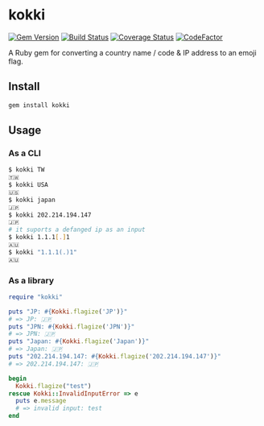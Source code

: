 # kokki

[![Gem Version](https://badge.fury.io/rb/kokki.svg)](https://badge.fury.io/rb/kokki)
[![Build Status](https://travis-ci.org/ninoseki/kokki.svg?branch=master)](https://travis-ci.org/ninoseki/kokki)
[![Coverage Status](https://coveralls.io/repos/github/ninoseki/kokki/badge.svg?branch=master)](https://coveralls.io/github/ninoseki/kokki?branch=master)
[![CodeFactor](https://www.codefactor.io/repository/github/ninoseki/kokki/badge)](https://www.codefactor.io/repository/github/ninoseki/kokki)

A Ruby gem for converting a country name / code & IP address to an emoji flag.

## Install

```bash
gem install kokki
```

## Usage

### As a CLI

```bash
$ kokki TW
🇹🇼
$ kokki USA
🇺🇸
$ kokki japan
🇯🇵
$ kokki 202.214.194.147
🇯🇵
# it suports a defanged ip as an input
$ kokki 1.1.1[.]1
🇦🇺
$ kokki "1.1.1(.)1"
🇦🇺
```

### As a library

```ruby
require "kokki"

puts "JP: #{Kokki.flagize('JP')}"
# => JP: 🇯🇵
puts "JPN: #{Kokki.flagize('JPN')}"
# => JPN: 🇯🇵
puts "Japan: #{Kokki.flagize('Japan')}"
# => Japan: 🇯🇵
puts "202.214.194.147: #{Kokki.flagize('202.214.194.147')}"
# => 202.214.194.147: 🇯🇵

begin
  Kokki.flagize("test")
rescue Kokki::InvalidInputError => e
  puts e.message
  # => invalid input: test
end
```
